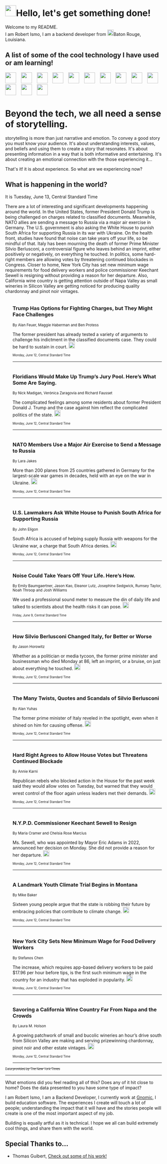 <h1><img src="https://emojis.slackmojis.com/emojis/images/1643514375/3493/hot-coffee.gif?1643514375" width="35"/>Hello, let's get something done!</h1>

<p>Welcome to my README.<br/>
I am Robert Ismo, I am a backend developer from <img src="https://emojis.slackmojis.com/emojis/images/1638395689/50435/moulin_rouge.png?1638395689" width="20"/>Baton Rouge, Louisiana.</p>
<h2>A list of some of the cool technology I have used or am learning!</h2>
<p>
<img src="https://emojis.slackmojis.com/emojis/images/1643516091/21142/meow_bongotap.gif?1643516091" width="35" alt="">
<img src="https://img.shields.io/badge/Favorite%20Frontend%20Framework-SvelteKit-f83903" alt="">
<img src="https://img.shields.io/badge/Second%20Favorite-Vue-40b581" alt="">
<img src="https://img.shields.io/badge/Most%20Used%20Runtime-Nodejs-78b061" alt="">
<img src="https://emojis.slackmojis.com/emojis/images/1643517416/34482/fire.gif?1643517416" width="35" alt="">
<img src="https://img.shields.io/badge/Javascript%20But%20Better-Typescript-0078ca" alt="">
<img src="https://img.shields.io/badge/Favorite%20Language-Elixir-3e244d" alt="">
<img src="https://img.shields.io/badge/Containerize%20Everything-Docker-6ac9ef" alt="">
<img src="https://emojis.slackmojis.com/emojis/images/1643514596/5999/meow_party.gif?1643514596" width="35" alt="">
<img src="https://img.shields.io/badge/API%20Love%20Language-Graphql-de32a5" alt="">
<img src="https://img.shields.io/badge/Our%20Favorite%20Version%20Controller-Git-e94f33" alt="">
<img src="https://img.shields.io/badge/Favorite%20Database-Redis-d42d1d" alt="">
<img src="https://emojis.slackmojis.com/emojis/images/1643514559/5584/deployparrot.gif?1643514559" width="35" alt="">
<img src="https://img.shields.io/badge/Container%20Interstate-RabbitMQ-f66200" alt="">
<img src="https://img.shields.io/badge/Gotta%20Learn-Kubernetes-316adf" alt="">
<img src="https://img.shields.io/badge/Really%20Mature%20Now-WASM-654fef" alt="">
<img src="https://emojis.slackmojis.com/emojis/images/1666642497/61942/dance_vibe.gif?1666642497" width="35" alt="">
<img src="https://img.shields.io/badge/For%20My%20M1-ARM64-657d96" alt="">
<img src="https://img.shields.io/badge/Loving%20This%20So%20Much-TailwindCSS-17bcb5" alt="">
<img src="https://img.shields.io/badge/Cool%20Build%20Tool-Vite-f9cb24" alt="">
<img src="https://emojis.slackmojis.com/emojis/images/1669231376/62819/working-on-it.gif?1669231376" width="35" alt="">
<img src="https://img.shields.io/badge/Fun%20and%20Easy%20Database-MongoDB-5f8c49" alt="">
<img src="https://img.shields.io/badge/JS%20Life%20Support-NPM-c73737" alt="">
<img src="https://img.shields.io/badge/I%20Liked%20It-DynamoDB-0073b9" alt="">
<img src="https://emojis.slackmojis.com/emojis/images/1643514045/46/question.gif?1643514045" width="35" alt="">
<img src="https://img.shields.io/badge/cool-React-60d6f9" alt="">
<img src="https://img.shields.io/badge/Future%20Big%20Project-Lambda-f37e00" alt="">
<img src="https://img.shields.io/badge/NPM%20But%20Better-PNPM-f1aa07" alt="">
<img src="https://emojis.slackmojis.com/emojis/images/1643514943/9662/fbwow.gif?1643514943" width="35" alt="">
<img src="https://img.shields.io/badge/First%20Language-C-662079" alt="">
<img src="https://img.shields.io/badge/Where%20I%20Deploy%20Frontend-Vercel-000000" alt="">
<img src="https://img.shields.io/badge/Who%20Does%20not%20Want%20an%20App-Swift-f9492a" alt="">
<img src="https://emojis.slackmojis.com/emojis/images/1643514058/151/javascript.png?1643514058" width="35" alt="">
<img src="https://img.shields.io/badge/cool-Python-fbd542" alt="">
<img src="https://img.shields.io/badge/Favorite%20Something-Stripe-656cdc" alt="">
<img src="https://img.shields.io/badge/Of%20Course-HTML5-ed6327" alt="">
<img src="https://emojis.slackmojis.com/emojis/images/1660415405/60731/bomb.gif?1660415405" width="35" alt="">
<img src="https://img.shields.io/badge/hate-CSS-2964ec" alt="">
<img src="https://img.shields.io/badge/Learning-CircleCI-141215" alt="">
<img src="https://img.shields.io/badge/Learning-Rust-fbbb3b" alt="">
<img src="https://emojis.slackmojis.com/emojis/images/1660415397/60712/writing-hand.gif?1660415397" width="35" alt="">
<img src="https://img.shields.io/badge/Dev%20Browser%20of%20Choice-Firefox-cc4e26" alt="">
<img src="https://img.shields.io/badge/Recoverying%20From%20Windows-UNIX-1781e3" alt="">
<img src="https://img.shields.io/badge/LOVE-LogSeq-90c1c2" alt="">
<img src="https://emojis.slackmojis.com/emojis/images/1643514066/223/kirby.gif?1643514066" width="35" alt="">
<img src="https://img.shields.io/badge/Daily%20Driver-MacOS-e6e6e8" alt="">
<img src="https://img.shields.io/badge/Git%20Server-Github-000000" alt="">
<img src="https://img.shields.io/badge/enjoyable-EC2-f17428" alt="">
<img src="https://emojis.slackmojis.com/emojis/images/1643514239/2069/excited.gif?1643514239" width="35" alt="">
</p>
<h1>Beyond the tech, we all need a sense of storytelling.</h1>
<p>storytelling is more than just narrative and emotion. To convey a good story you must know your audience. It's about understanding interests, values, and beliefs and using them to create a story that resonates. It's about presenting information in a way that is both informative and entertaining. It's about creating an emotional connection with the those experiencing it...</p>
<p>That's it! it is about experience. So what are we experiencing now?</p>
<h2>What is happening in the world?</h2>
<p>It is Tuesday, June 13, Central Standard Time</p>
<p>
There are a lot of interesting and significant developments happening around the world. In the United States, former President Donald Trump is being challenged on charges related to classified documents. Meanwhile, NATO allies are sending a message to Russia via a major air exercise in Germany. The U.S. government is also asking the White House to punish South Africa for supporting Russia in its war with Ukraine. On the health front, studies have found that noise can take years off your life, so be mindful of that. Italy has been mourning the death of former Prime Minister Silvio Berlusconi, a controversial figure who leaves behind an imprint, either positively or negatively, on everything he touched. In politics, some hard-right members are allowing votes by threatening continued blockades in Congress. Closer to home, New York City has set new minimum wage requirements for food delivery workers and police commissioner Keechant Sewell is resigning without providing a reason for her departure. Also, California wine country is getting attention outside of Napa Valley as small wineries in Silicon Valley are getting noticed for producing quality chardonnay and pinot noir vintages.</p>
<ol>
<img src="https://img.shields.io/badge/-us-blue" alt="">
<h3>Trump Has Options for Fighting Charges, but They Might Face Challenges</h3>
<sub>By Alan Feuer, Maggie Haberman and Ben Protess</sub>
<p>The former president has already tested a variety of arguments to challenge his indictment in the classified documents case. They could be hard to sustain in court.  <a href="https://nyti.ms/3qGzH8c"><img src="https://developer.nytimes.com/files/poweredby_nytimes_30b.png?v=1583354208352" height="20"></a></p>
<sub><sub>Monday, June 12, Central Standard Time</sub></sub>
<hr/>
<img src="https://img.shields.io/badge/-us-blue" alt="">
<h3>Floridians Would Make Up Trump’s Jury Pool. Here’s What Some Are Saying.</h3>
<sub>By Nick Madigan, Verónica Zaragovia and Richard Fausset</sub>
<p>The complicated feelings among some residents about former President Donald J. Trump and the case against him reflect the complicated politics of the state.  <a href="https://nyti.ms/42zxHMa"><img src="https://developer.nytimes.com/files/poweredby_nytimes_30b.png?v=1583354208352" height="20"></a></p>
<sub><sub>Monday, June 12, Central Standard Time</sub></sub>
<hr/>
<img src="https://img.shields.io/badge/-world-blue" alt="">
<h3>NATO Members Use a Major Air Exercise to Send a Message to Russia</h3>
<sub>By Lara Jakes</sub>
<p>More than 200 planes from 25 countries gathered in Germany for the largest-scale war games in decades, held with an eye on the war in Ukraine.  <a href="https://nyti.ms/3qIF4Us"><img src="https://developer.nytimes.com/files/poweredby_nytimes_30b.png?v=1583354208352" height="20"></a></p>
<sub><sub>Monday, June 12, Central Standard Time</sub></sub>
<hr/>
<img src="https://img.shields.io/badge/-world-blue" alt="">
<h3>U.S. Lawmakers Ask White House to Punish South Africa for Supporting Russia</h3>
<sub>By John Eligon</sub>
<p>South Africa is accused of helping supply Russia with weapons for the Ukraine war, a charge that South Africa denies.  <a href="https://nyti.ms/463kCNZ"><img src="https://developer.nytimes.com/files/poweredby_nytimes_30b.png?v=1583354208352" height="20"></a></p>
<sub><sub>Monday, June 12, Central Standard Time</sub></sub>
<hr/>
<img src="https://img.shields.io/badge/-health-blue" alt="">
<h3>Noise Could Take Years Off Your Life. Here’s How.</h3>
<sub>By Emily Baumgaertner, Jason Kao, Eleanor Lutz, Josephine Sedgwick, Rumsey Taylor, Noah Throop and Josh Williams</sub>
<p>We used a professional sound meter to measure the din of daily life and talked to scientists about the health risks it can pose.  <a href="https://nyti.ms/3MZmizB"><img src="https://developer.nytimes.com/files/poweredby_nytimes_30b.png?v=1583354208352" height="20"></a></p>
<sub><sub>Friday, June 9, Central Standard Time</sub></sub>
<hr/>
<img src="https://img.shields.io/badge/-world-blue" alt="">
<h3>How Silvio Berlusconi Changed Italy, for Better or Worse</h3>
<sub>By Jason Horowitz</sub>
<p>Whether as a politician or media tycoon, the former prime minister and businessman who died Monday at 86, left an imprint, or a bruise, on just about everything he touched.  <a href="https://nyti.ms/3NmT5zM"><img src="https://developer.nytimes.com/files/poweredby_nytimes_30b.png?v=1583354208352" height="20"></a></p>
<sub><sub>Monday, June 12, Central Standard Time</sub></sub>
<hr/>
<img src="https://img.shields.io/badge/-world-blue" alt="">
<h3>The Many Twists, Quotes and Scandals of Silvio Berlusconi</h3>
<sub>By Alan Yuhas</sub>
<p>The former prime minister of Italy reveled in the spotlight, even when it shined on him for causing offense.  <a href="https://nyti.ms/460BSDO"><img src="https://developer.nytimes.com/files/poweredby_nytimes_30b.png?v=1583354208352" height="20"></a></p>
<sub><sub>Monday, June 12, Central Standard Time</sub></sub>
<hr/>
<img src="https://img.shields.io/badge/-us-blue" alt="">
<h3>Hard Right Agrees to Allow House Votes but Threatens Continued Blockade</h3>
<sub>By Annie Karni</sub>
<p>Republican rebels who blocked action in the House for the past week said they would allow votes on Tuesday, but warned that they would wrest control of the floor again unless leaders met their demands.  <a href="https://nyti.ms/3oZ31pY"><img src="https://developer.nytimes.com/files/poweredby_nytimes_30b.png?v=1583354208352" height="20"></a></p>
<sub><sub>Monday, June 12, Central Standard Time</sub></sub>
<hr/>
<img src="https://img.shields.io/badge/-nyregion-blue" alt="">
<h3>N.Y.P.D. Commissioner Keechant Sewell to Resign</h3>
<sub>By Maria Cramer and Chelsia Rose Marcius</sub>
<p>Ms. Sewell, who was appointed by Mayor Eric Adams in 2022, announced her decision on Monday. She did not provide a reason for her departure.  <a href="https://nyti.ms/43xWJN9"><img src="https://developer.nytimes.com/files/poweredby_nytimes_30b.png?v=1583354208352" height="20"></a></p>
<sub><sub>Monday, June 12, Central Standard Time</sub></sub>
<hr/>
<img src="https://img.shields.io/badge/-us-blue" alt="">
<h3>A Landmark Youth Climate Trial Begins in Montana</h3>
<sub>By Mike Baker</sub>
<p>Sixteen young people argue that the state is robbing their future by embracing policies that contribute to climate change.  <a href="https://nyti.ms/3qHDfqw"><img src="https://developer.nytimes.com/files/poweredby_nytimes_30b.png?v=1583354208352" height="20"></a></p>
<sub><sub>Monday, June 12, Central Standard Time</sub></sub>
<hr/>
<img src="https://img.shields.io/badge/-nyregion-blue" alt="">
<h3>New York City Sets New Minimum Wage for Food Delivery Workers</h3>
<sub>By Stefanos Chen</sub>
<p>The increase, which requires app-based delivery workers to be paid $17.96 per hour before tips, is the first such minimum wage in the country for an industry that has exploded in popularity.  <a href="https://nyti.ms/43RmhV6"><img src="https://developer.nytimes.com/files/poweredby_nytimes_30b.png?v=1583354208352" height="20"></a></p>
<sub><sub>Monday, June 12, Central Standard Time</sub></sub>
<hr/>
<img src="https://img.shields.io/badge/-travel-blue" alt="">
<h3>Savoring a California Wine Country Far From Napa and the Crowds</h3>
<sub>By Laura M. Holson</sub>
<p>A growing patchwork of small and bucolic wineries an hour’s drive south from Silicon Valley are making and serving prizewinning chardonnay, pinot noir and other estate vintages.  <a href="https://nyti.ms/3P9tgVq"><img src="https://developer.nytimes.com/files/poweredby_nytimes_30b.png?v=1583354208352" height="20"></a></p>
<sub><sub>Monday, June 12, Central Standard Time</sub></sub>
<hr/>
</ol>
<a href="https://developer.nytimes.com"><sub><sub>Data provided by The New York Times</sub></sub></a>
<hr/>
<p>What emotions did you feel reading all of this? Does any of it hit close to home? Does the data presented to you have some type of impact?</p>
<p>I am Robert Ismo, I am a Backend Developer, I currently work at <a href="https://gnomic.education/">Gnomic</a>, I build education software. The experiences I create will touch a lot of people; understanding the impact that it will have and the stories people will create is one of the most important aspect of my job.</p>
<p>Building is equally artful as it is technical. I hope we all can build extremely cool things, and share them with the world.</p>
<h2>Special Thanks to...</h2>
<ul>
<li>Thomas Guibert, <a href="https://github.com/thmsgbrt/thmsgbrt">Check out some of his work!</a></li>
</ul>
